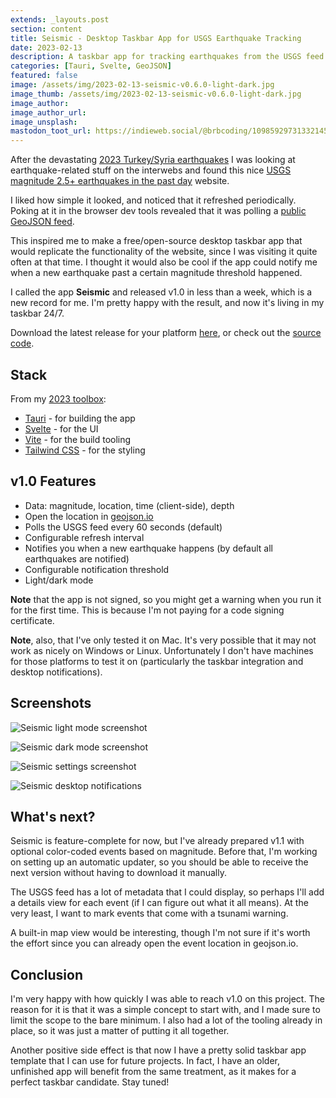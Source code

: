 ```yaml
---
extends: _layouts.post
section: content
title: Seismic - Desktop Taskbar App for USGS Earthquake Tracking
date: 2023-02-13
description: A taskbar app for tracking earthquakes from the USGS feed.
categories: [Tauri, Svelte, GeoJSON]
featured: false
image: /assets/img/2023-02-13-seismic-v0.6.0-light-dark.jpg
image_thumb: /assets/img/2023-02-13-seismic-v0.6.0-light-dark.jpg
image_author:
image_author_url:
image_unsplash:
mastodon_toot_url: https://indieweb.social/@brbcoding/109859297313321456
---
```


After the devastating [2023 Turkey/Syria earthquakes](https://en.wikipedia.org/wiki/2023_Turkey%E2%80%93Syria_earthquake) I was looking at earthquake-related stuff on the interwebs and found this nice [USGS magnitude 2.5+ earthquakes in the past day](https://earthquake.usgs.gov/earthquakes/map/?extent=-89.76681,-400.78125&extent=89.76681,210.23438&map=false) website. 

I liked how simple it looked, and noticed that it refreshed periodically. Poking at it in the browser dev tools revealed that it was polling a [public GeoJSON feed](https://earthquake.usgs.gov/earthquakes/feed/v1.0/summary/2.5_day.geojson).

This inspired me to make a free/open-source desktop taskbar app that would replicate the functionality of the website, since I was visiting it quite often at that time. I thought it would also be cool if the app could notify me when a new earthquake past a certain magnitude threshold happened.

I called the app **Seismic** and released v1.0 in less than a week, which is a new record for me. I'm pretty happy with the result, and now it's living in my taskbar 24/7.

Download the latest release for your platform [here](https://github.com/breadthe/seismic/releases), or check out the [source code](https://github.com/breadthe/seismic).

## Stack

From my [2023 toolbox](/blog/2023-programming-stack/):

* [Tauri](https://tauri.app/) - for building the app
* [Svelte](https://svelte.dev/) - for the UI
* [Vite](https://vitejs.dev/) - for the build tooling
* [Tailwind CSS](https://tailwindcss.com/) - for the styling

## v1.0 Features

* Data: magnitude, location, time (client-side), depth
* Open the location in [geojson.io](https://geojson.io/#map=2/0/20)
* Polls the USGS feed every 60 seconds (default)
* Configurable refresh interval
* Notifies you when a new earthquake happens (by default all earthquakes are notified)
* Configurable notification threshold
* Light/dark mode

**Note** that the app is not signed, so you might get a warning when you run it for the first time. This is because I'm not paying for a code signing certificate.

**Note**, also, that I've only tested it on Mac. It's very possible that it may not work as nicely on Windows or Linux. Unfortunately I don't have machines for those platforms to test it on (particularly the taskbar integration and desktop notifications).

## Screenshots

![Seismic light mode screenshot](/assets/img/2023-02-13-seismic-v0.6.0-light.jpg)

![Seismic dark mode screenshot](/assets/img/2023-02-13-seismic-v0.6.0-dark.jpg)

![Seismic settings screenshot](/assets/img/2023-02-13-seismic-v0.6.0-settings.jpg)

![Seismic desktop notifications](/assets/img/2023-02-13-seismic-v0.5.0-notifications.jpg)

## What's next?

Seismic is feature-complete for now, but I've already prepared v1.1 with optional color-coded events based on magnitude. Before that, I'm working on setting up an automatic updater, so you should be able to receive the next version without having to download it manually.

The USGS feed has a lot of metadata that I could display, so perhaps I'll add a details view for each event (if I can figure out what it all means). At the very least, I want to mark events that come with a tsunami warning.

A built-in map view would be interesting, though I'm not sure if it's worth the effort since you can already open the event location in geojson.io.

## Conclusion

I'm very happy with how quickly I was able to reach v1.0 on this project. The reason for it is that it was a simple concept to start with, and I made sure to limit the scope to the bare minimum. I also had a lot of the tooling already in place, so it was just a matter of putting it all together.

Another positive side effect is that now I have a pretty solid taskbar app template that I can use for future projects. In fact, I have an older, unfinished app will benefit from the same treatment, as it makes for a perfect taskbar candidate. Stay tuned!